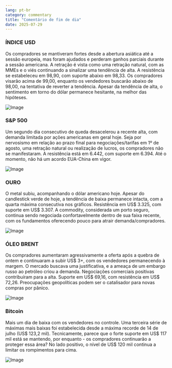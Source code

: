 ```yaml
---
lang: pt-br
category: commentary
title: "Comentário de fim de dia"
date: 2025-07-29
---
```


### ÍNDICE USD

Os compradores se mantiveram fortes desde a abertura asiática até a sessão europeia, mas foram ajudados e perderam ganhos parciais durante a sessão americana. A retração é vista como uma retração natural, com as MMEs e o viés continuando a sinalizar uma tendência de alta. A resistência se estabeleceu em 98,90, com suporte abaixo em 98,33. Os compradores visarão acima de 99,00, enquanto os vendedores buscarão abaixo de 98,00, na tentativa de reverter a tendência. Apesar da tendência de alta, o sentimento em torno do dólar permanece hesitante, na melhor das hipóteses.

![Image](https://markleighedu.github.io/img/Jul-2025/29-Jul-2025/usdindex.jpg)

### S&P 500

Um segundo dia consecutivo de queda desacelerou a recente alta, com demanda limitada por ações americanas em geral hoje. Seja por nervosismo em relação ao prazo final para negociações/tarifas em 1º de agosto, uma retração natural ou realização de lucros, os compradores não se manifestaram. A resistência está em 6.442, com suporte em 6.394. Até o momento, não há um acordo EUA-China em vigor.

![Image](https://markleighedu.github.io/img/Jul-2025/29-Jul-2025/sp500.jpg)

### OURO

O metal subiu, acompanhando o dólar americano hoje. Apesar do candlestick verde de hoje, a tendência de baixa permanece intacta, com a quarta máxima consecutiva nos gráficos. Resistência em US$ 3.325, com suporte em US$ 3.307. A commodity, considerada um porto seguro, continua sendo negociada confortavelmente dentro de sua faixa recente, com os fundamentos oferecendo pouco para atrair demanda/compradores.

![Image](https://markleighedu.github.io/img/Jul-2025/29-Jul-2025/gold.jpg)

### ÓLEO BRENT

Os compradores aumentaram agressivamente a oferta após a quebra de ontem e continuaram a subir US$ 3+, com os vendedores permanecendo à margem. O mercado buscava uma justificativa, e a ameaça de um embargo russo ao petróleo criou a demanda. Negociações comerciais positivas contribuíram para a alta. Suporte em US$ 69,16, com resistência em US$ 72,26. Preocupações geopolíticas podem ser o catalisador para novas compras por pânico.

![Image](https://markleighedu.github.io/img/Jul-2025/29-Jul-2025/brentoil.jpg)

### Bitcoin

Mais um dia de baixa com os vendedores no controle. Uma terceira série de máximas mais baixas foi estabelecida desde a máxima recorde de 14 de julho (US$ 123,2 mil). Tecnicamente, parece que o forte suporte em US$ 117 mil está se mantendo, por enquanto - os compradores continuarão a proteger essa área? No lado positivo, o nível de US$ 120 mil continua a limitar os rompimentos para cima.

![Image](https://markleighedu.github.io/img/Jul-2025/29-Jul-2025/bitcoin.jpg)

